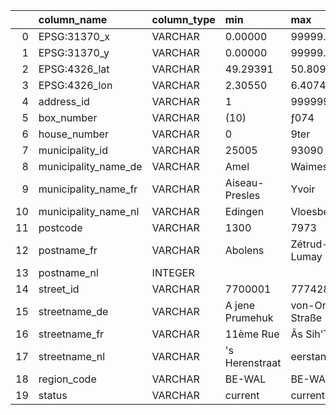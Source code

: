 
|     | column_name          | column_type | min             | max              | approx_unique | avg | std | q25 | q50 | q75 |   count | null_percentage |
| --: | :------------------- | :---------- | :-------------- | :--------------- | ------------: | :-- | :-- | :-- | :-- | :-- | ------: | --------------: |
|   0 | EPSG:31370_x         | VARCHAR     | 0.00000         | 99999.86600      |       1454702 |     |     |     |     |     | 1983855 |               0 |
|   1 | EPSG:31370_y         | VARCHAR     | 0.00000         | 99999.56200      |       1445719 |     |     |     |     |     | 1983855 |               0 |
|   2 | EPSG:4326_lat        | VARCHAR     | 49.29391        | 50.80916         |        110619 |     |     |     |     |     | 1983855 |               0 |
|   3 | EPSG:4326_lon        | VARCHAR     | 2.30550         | 6.40749          |        285037 |     |     |     |     |     | 1983855 |               0 |
|   4 | address_id           | VARCHAR     | 1               | 999999           |       1973905 |     |     |     |     |     | 1983855 |               0 |
|   5 | box_number           | VARCHAR     | (10)            | ƒ074             |          8833 |     |     |     |     |     | 1983855 |           79.09 |
|   6 | house_number         | VARCHAR     | 0               | 9ter             |         10114 |     |     |     |     |     | 1983855 |               0 |
|   7 | municipality_id      | VARCHAR     | 25005           | 93090            |           261 |     |     |     |     |     | 1983855 |               0 |
|   8 | municipality_name_de | VARCHAR     | Amel            | Waimes           |            11 |     |     |     |     |     | 1983855 |           97.19 |
|   9 | municipality_name_fr | VARCHAR     | Aiseau-Presles  | Yvoir            |           264 |     |     |     |     |     | 1983855 |               0 |
|  10 | municipality_name_nl | VARCHAR     | Edingen         | Vloesberg        |             4 |     |     |     |     |     | 1983855 |            97.6 |
|  11 | postcode             | VARCHAR     | 1300            | 7973             |           607 |     |     |     |     |     | 1983855 |               0 |
|  12 | postname_fr          | VARCHAR     | Abolens         | Zétrud-Lumay     |          1803 |     |     |     |     |     | 1983855 |            2.28 |
|  13 | postname_nl          | INTEGER     |                 |                  |             0 |     |     |     |     |     | 1983855 |             100 |
|  14 | street_id            | VARCHAR     | 7700001         | 7774283          |         58641 |     |     |     |     |     | 1983855 |               0 |
|  15 | streetname_de        | VARCHAR     | A jene Prumehuk | von-Orley-Straße |          1402 |     |     |     |     |     | 1983855 |           97.72 |
|  16 | streetname_fr        | VARCHAR     | 11ème Rue       | Âs Sih'Tiyou     |         37653 |     |     |     |     |     | 1983855 |            1.73 |
|  17 | streetname_nl        | VARCHAR     | 's Herenstraat  | eerstandstraat   |          1097 |     |     |     |     |     | 1983855 |            97.6 |
|  18 | region_code          | VARCHAR     | BE-WAL          | BE-WAL           |             1 |     |     |     |     |     | 1983855 |               0 |
|  19 | status               | VARCHAR     | current         | current          |             1 |     |     |     |     |     | 1983855 |               0 |
